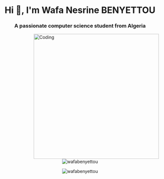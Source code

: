 <h1 align="center">Hi 👋, I'm Wafa Nesrine BENYETTOU</h1>
<h3 align="center">A passionate computer science student from Algeria
</h3>

<p>
<img align="right" alt="Coding" width="400" src="https://media.giphy.com/media/3xz2Bw12fe9iyG06v6/giphy.gif">
<p>
<p  align="center">&nbsp;<img align="center" src="https://github-readme-stats.vercel.app/api?username=wafabenyettou&show_icons=true&locale=en" alt="wafabenyettou" /></p>


<p  align="center"><img align="center" src="https://github-readme-streak-stats.herokuapp.com/?user=wafabenyettou&" alt="wafabenyettou" /></p>
